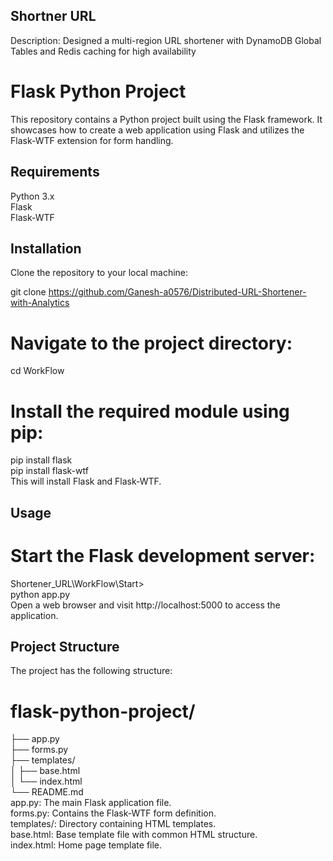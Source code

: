 ## Shortner URL
Description: Designed a multi-region URL shortener with DynamoDB Global Tables and Redis caching for high availability <br>

# Flask Python Project<br>
This repository contains a Python project built using the Flask framework. It showcases how to create a web application using Flask and utilizes the Flask-WTF extension for form handling.<br>

## Requirements
Python 3.x <br>
Flask <br>
Flask-WTF <br>
## Installation
Clone the repository to your local machine:

git clone https://github.com/Ganesh-a0576/Distributed-URL-Shortener-with-Analytics
# Navigate to the project directory:

cd WorkFlow<br>
# Install the required module using pip:

pip install flask<br>
pip install flask-wtf<br>
This will install Flask and Flask-WTF.<br>

## Usage
# Start the Flask development server:
Shortener_URL\WorkFlow\Start> <br> 
python app.py <br>
Open a web browser and visit http://localhost:5000 to access the application.

## Project Structure
The project has the following structure:

# flask-python-project/
   ├── app.py <br>
   ├── forms.py <br>
   ├── templates/ <br>
   │   ├── base.html <br>
   │   └── index.html <br>
   └── README.md<br>
app.py: The main Flask application file. <br>
forms.py: Contains the Flask-WTF form definition.<br>
templates/: Directory containing HTML templates.<br>
base.html: Base template file with common HTML structure.<br>
index.html: Home page template file.


